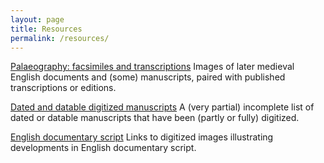 ```yaml
---
layout: page
title: Resources
permalink: /resources/
---
```


[Palaeography: facsimiles and transcriptions](/resources/facsimiles/)
Images of later medieval English documents and (some) manuscripts, paired with published transcriptions or editions.


[Dated and datable digitized manuscripts](/resources/dated-and-datable)
A (very partial) incomplete list of dated or datable manuscripts that have been (partly or fully) digitized.

[English documentary script](/resources/english-documentary-script)
Links to digitized images illustrating developments in English documentary script.